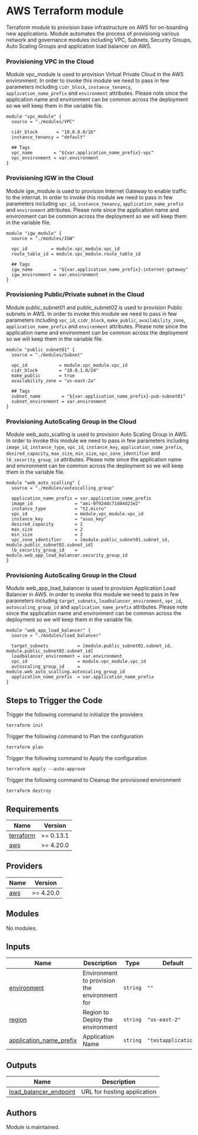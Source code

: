 # AWS Terraform module

Terraform module to provision base infrastructure on AWS for on-boarding new applications. Module automates the process of provisionig various network and governance modules including VPC, Subnets, Security Groups, Auto Scaling Groups and application load balancer on AWS.

### Provisioning VPC in the Cloud

Module vpc_module is used to provision Virtual Private Cloud in the AWS environment. In order to invoke this module we need to pass in few parameters including `cidr_block`, `instance_tenancy`, `application_name_prefix` and `environment` attributes. Please note since the application name and environment can be common across the deployment so we will keep them in the variable file.

```hcl
module "vpc_module" {
  source = "./modules/VPC"

  cidr_block       = "10.0.0.0/16"
  instance_tenancy = "default"

  ## Tags
  vpc_name        = "${var.application_name_prefix}-vpc"
  vpc_environment = var.environment
}
```

### Provisioning IGW in the Cloud

Module igw_module is used to provision Internet Gateway to enable traffic to the internat. In order to invoke this module we need to pass in few parameters including `vpc_id`, `instance_tenancy`, `application_name_prefix` and `environment` attributes. Please note since the application name and environment can be common across the deployment so we will keep them in the variable file.

```hcl
module "igw_module" {
  source = "./modules/IGW"

  vpc_id         = module.vpc_module.vpc_id
  route_table_id = module.vpc_module.route_table_id

  ## Tags
  igw_name        = "${var.application_name_prefix}-internet-gateway"
  igw_environment = var.environment
}
```

### Provisioning Public/Private subnet in the Cloud

Module public_subnet01 and public_subnet02 is used to provision Public subnets in AWS. In order to invoke this module we need to pass in few parameters including `vpc_id`, `cidr_block`, `make_public`, `availability_zone`, `application_name_prefix` and `environment` attributes. Please note since the application name and environment can be common across the deployment so we will keep them in the variable file.

```hcl
module "public_subnet01" {
  source = "./modules/Subnet"

  vpc_id            = module.vpc_module.vpc_id
  cidr_block        = "10.0.1.0/24"
  make_public       = true
  availability_zone = "us-east-2a"

  ## Tags
  subnet_name        = "${var.application_name_prefix}-pub-subnet01"
  subnet_environment = var.environment
}
```

### Provisioning AutoScaling Group in the Cloud

Module web_auto_scalling is used to provision Auto Scaling Group in AWS. In order to invoke this module we need to pass in few parameters including `image_id`, `instance_type`, `vpc_id`, `instance_key`, `application_name_prefix`, `desired_capacity`, `max_size`, `min_size`, `vpc_zone_identifier` and `lb_security_group_id` attributes. Please note since the application name and environment can be common across the deployment so we will keep them in the variable file.

```hcl
module "web_auto_scalling" {
  source = "./modules/autoscalling_group"

  application_name_prefix = var.application_name_prefix
  image_id                = "ami-0f924dc71d44d23e2"
  instance_type           = "t2.micro"
  vpc_id                  = module.vpc_module.vpc_id
  instance_key            = "asus_key"
  desired_capacity        = 2
  max_size                = 2
  min_size                = 2
  vpc_zone_identifier     = [module.public_subnet01.subnet_id, module.public_subnet02.subnet_id]
  lb_security_group_id    = module.web_app_load_balancer.security_group_id
}
```

### Provisioning AutoScaling Group in the Cloud

Module web_app_load_balancer is used to provision Application Load Balancer in AWS. In order to invoke this module we need to pass in few parameters including `target_subnets`, `loadbalancer_environment`, `vpc_id`, `autoscaling_group_id` and `application_name_prefix` attributes. Please note since the application name and environment can be common across the deployment so we will keep them in the variable file.

```hcl
module "web_app_load_balancer" {
  source = "./modules/load_balancer"

  target_subnets           = [module.public_subnet01.subnet_id, module.public_subnet02.subnet_id]
  loadbalancer_environment = var.environment
  vpc_id                   = module.vpc_module.vpc_id
  autoscaling_group_id     = module.web_auto_scalling.autoscaling_group_id
  application_name_prefix  = var.application_name_prefix
}
```

<!-- BEGINNING OF PRE-COMMIT-TERRAFORM DOCS HOOK -->

## Steps to Trigger the Code

Trigger the following command to initialize the providers

```
terraform init
```

Trigger the following command to Plan the configuration

```
terraform plan
```

Trigger the following command to Apply the configuration

```
terraform apply --auto-approve
```

Trigger the following command to Cleanup the provisioned environment

```
terraform destroy
```

## Requirements

| Name | Version |
|------|---------|
| <a name="requirement_terraform"></a> [terraform](#requirement\_terraform) | >= 0.13.1 |
| <a name="requirement_aws"></a> [aws](#requirement\_aws) | >= 4.20.0 |

## Providers

| Name | Version |
|------|---------|
| <a name="provider_aws"></a> [aws](#provider\_aws) | >= 4.20.0 |

## Modules

No modules.

## Inputs

| Name | Description | Type | Default | Required |
|------|-------------|------|---------|:--------:|
| <a name="environment"></a> [environment](#input\_environment) | Environment to provision the environment for | `string` | `""` | yes |
| <a name="region"></a> [region](#input\_region) | Region to Deploy the environment | `string` | `"us-east-2"` | yes |
| <a name="application_name_prefix"></a> [application_name_prefix](#input\_application_name_prefix) | Application Name | `string` | `"testapplication"` | yes |

## Outputs

| Name | Description |
|------|-------------|
| <a name="load_balancer_endpoint"></a> [load_balancer_endpoint](#output\_load_balancer_endpoint) | URL for hosting application|
<!-- END OF PRE-COMMIT-TERRAFORM DOCS HOOK -->

## Authors

Module is maintained.